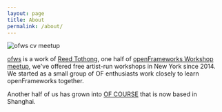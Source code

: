```yaml
---
layout: page
title: About
permalink: /about/
---
```


![ofws cv meetup](../images/cvmeetup.jpg)

[ofws](https://www.facebook.com/ofWorkshop/) is a work of [Reed Tothong](http://firmread.me), one half of [openFrameworks Workshop meetup](http://www.meetup.com/openframeworks/), we've offered free artist-run workshops in New York since 2014. We started as a small group of OF enthusiasts work closely to learn openFrameworks together.  


  

Another half of us has grown into [OF COURSE](http://ofcourse.io/) that is now based in Shanghai. 

